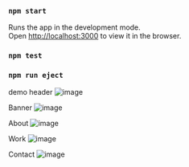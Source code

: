 ### `npm start`
Runs the app in the development mode.\
Open [http://localhost:3000](http://localhost:3000) to view it in the browser.

### `npm test`

### `npm run eject`
demo
header
![image](https://github.com/NguyenDucTu2911/portfolio/assets/107905118/80ea1f83-66b5-4add-a01d-5ab3247df673)

Banner
![image](https://github.com/NguyenDucTu2911/portfolio/assets/107905118/4a94ecda-ffb9-4ff9-8e14-ffcd2b95b0f1)

About
![image](https://github.com/NguyenDucTu2911/portfolio/assets/107905118/865da666-ccd7-4841-b952-45cc8c11fe6a)

Work
![image](https://github.com/NguyenDucTu2911/portfolio/assets/107905118/011e8cd9-e359-48d8-8734-20df4d95438b)

Contact
![image](https://github.com/NguyenDucTu2911/portfolio/assets/107905118/93a39dc3-8e64-4881-a475-ec6758b8cdc5)
